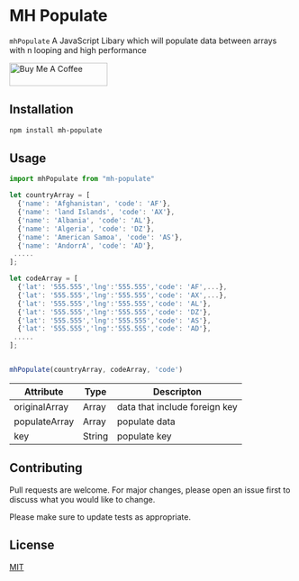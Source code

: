 
# MH Populate

 `mhPopulate` A  JavaScript Libary   which will populate data between  arrays  with n looping and high performance 

<a href="https://www.buymeacoffee.com/mohammadIhmaid" target="_blank"><img src="https://cdn.buymeacoffee.com/buttons/default-orange.png" alt="Buy Me A Coffee" height="41" width="174"></a>

## Installation

```bash
npm install mh-populate
```

## Usage

```typescript
import mhPopulate from "mh-populate"

let countryArray = [  
  {'name': 'Afghanistan', 'code': 'AF'},  
  {'name': 'land Islands', 'code': 'AX'},  
  {'name': 'Albania', 'code': 'AL'},  
  {'name': 'Algeria', 'code': 'DZ'},  
  {'name': 'American Samoa', 'code': 'AS'},  
  {'name': 'AndorrA', 'code': 'AD'},  
 .....
];

let codeArray = [  
  {'lat': '555.555','lng':'555.555','code': 'AF',...},  
  {'lat': '555.555','lng':'555.555','code': 'AX',...},  
  {'lat': '555.555','lng':'555.555','code': 'AL'},  
  {'lat': '555.555','lng':'555.555','code': 'DZ'},  
  {'lat': '555.555','lng':'555.555','code': 'AS'},  
  {'lat': '555.555','lng':'555.555','code': 'AD'},  
 .....
];


mhPopulate(countryArray, codeArray, 'code')

```

| Attribute |Type|Descripton|
|--|--|--|
| originalArray | Array|data that include foreign key |
| populateArray | Array|populate data|
| key | String|populate key|





## Contributing
Pull requests are welcome. For major changes, please open an issue first to discuss what you would like to change.

Please make sure to update tests as appropriate.

## License
[MIT](https://choosealicense.com/licenses/mit/)
